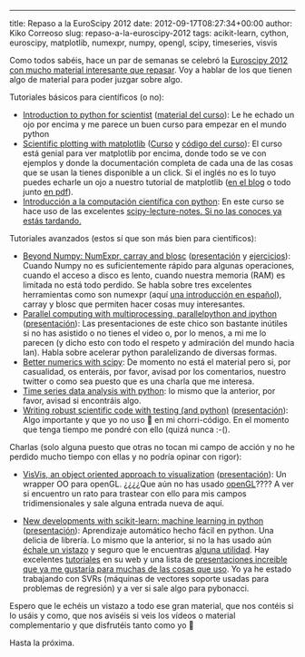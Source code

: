 ---
title: Repaso a la EuroScipy 2012
date: 2012-09-17T08:27:34+00:00
author: Kiko Correoso
slug: repaso-a-la-euroscipy-2012
tags: acikit-learn, cython, euroscipy, matplotlib, numexpr, numpy, opengl, scipy, timeseries, visvis

Como todos sabéis, hace un par de semanas se celebró la [Euroscipy 2012 con mucho material interesante que repasar](http://www.euroscipy.org/conference/euroscipy2012). Voy a hablar de los que tienen algo de material para poder juzgar sobre algo.

Tutoriales básicos para científicos (o no):

  * [Introduction to python for scientist](http://www.euroscipy.org/talk/6563) ([material del curso](http://www.euroscipy.org/file/9018?vid=download)): Le he echado un ojo por encima y me parece un buen curso para empezar en el mundo python
  * [Scientific plotting with matplotlib](http://www.euroscipy.org/talk/6573) ([Curso](http://webloria.loria.fr/~rougier/teaching/matplotlib/) y [código del curso](https://github.com/rougier/scipy-lecture-notes/tree/euroscipy-2012/intro/matplotlib)): El curso está genial para ver matplotlib por encima, donde todo se ve con ejemplos y donde la documentación completa de cada una de las cosas que se usan la tienes disponible a un click. Si el inglés no es lo tuyo puedes echarle un ojo a nuestro tutorial de matplotlib ([en el blog](http://pybonacci.org/tag/tutorial-matplotlib-pyplot/) o todo junto [en pdf](http://new.pybonacci.org/images/2012/08/tutorial-de-matplotlib-pyplotv0-1-201208311.pdf)).
  * [Introducción a la computación científica con python](http://www.euroscipy.org/talk/6578): En este curso se hace uso de las excelentes [scipy-lecture-notes. Si no las conoces ya estás tardando.](http://scipy-lectures.github.com/)

Tutoriales avanzados (estos sí que son más bien para científicos):

  * [Beyond Numpy: NumExpr, carray and blosc](http://www.euroscipy.org/talk/6602) ([presentación](http://www.euroscipy.org/file/8920?vid=download) y [ejercicios](http://www.euroscipy.org/file/8921?vid=download)): Cuando Numpy no es suficientemente rápido para algunas operaciones, cuando el acceso a disco es lento, cuando nuestra memoria (RAM) es limitada no está todo perdido. Se habla sobre tres excelentes herramientas como son numexpr (aquí [una introducción en español](http://www.slideshare.net/kikocorreoso/numexpr-python-madrid-13428246)), carray y blosc que permiten hacer cosas muy interesantes.
  * [Parallel computing with multiprocessing, parallelpython and ipython](http://www.euroscipy.org/talk/6612) ([presentación](http://www.euroscipy.org/file/9017?vid=download)): Las presentaciones de este chico son bastante inútiles si no has asistido o no tienes el video o, por lo menos, a mi me lo parecen (y dicho esto con todo el respeto y admiración del mundo hacia Ian). Habla sobre acelerar python paralelizando de diversas formas.
  * [Better numerics with scipy](http://www.euroscipy.org/talk/6617): De momento no está el material pero si, por casualidad, os enteráis, por favor, avisad por los comentarios, nuestro twitter o como sea puesto que es una charla que me interesa.
  * [Time series data analysis with python](http://www.euroscipy.org/talk/6629): lo mismo que la anterior, por favor, avisad si encontráis algo.
  * [Writing robust scientific code with testing (and python)](http://www.euroscipy.org/talk/6634) ([presentación](http://www.euroscipy.org/file/8962?vid=download)): Algo importante y que yo no uso 🙁 en mi chorri-código. En el momento que tenga tiempo me pondré con ello (quizá nunca :-().

Charlas (solo alguna puesto que otras no tocan mi campo de acción y no he perdido mucho tiempo con ellas y no podría opinar con rigor):

  * [VisVis, an object oriented approach to visualization](http://www.euroscipy.org/talk/6784) ([presentación](http://www.euroscipy.org/file/9036?vid=download)): Un wrapper OO para openGL. ¿¿¿¿Que aún no has usado [openGL](http://pyopengl.sourceforge.net/)???? A ver si encuentro un rato para trastear con ello para mis campos tridimensionales y sale alguna entrada nueva de aquí.

  * [New developments with scikit-learn: machine learning in python](http://www.euroscipy.org/talk/6856) ([presentación](http://www.euroscipy.org/file/9010?vid=download)): Aprendizaje automático hecho fácil en python. Una delicia de librería. Lo mismo que la anterior, si no la has usado aún [échale un vistazo](http://scikit-learn.org/stable/) y seguro que le encuentras [alguna utilidad](http://scikit-learn.org/stable/auto_examples/index.html). Hay excelentes [tutoriales](http://scikit-learn.org/stable/user_guide.html) en su web y una lista de [presentaciones increible que ya me gustaría para muchas de las cosas que uso](http://scikit-learn.org/stable/presentations.html). Yo ya he estado trabajando con SVRs (máquinas de vectores soporte usadas para problemas de regresión) y a ver si sale algo para pybonacci.

Espero que le echéis un vistazo a todo ese gran material, que nos contéis si lo usáis y como, que nos aviséis si veis los vídeos o material complementario y que disfrutéis tanto como yo 🙂

Hasta la próxima.